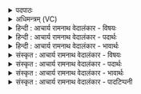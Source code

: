 <details><summary>पदपाठः</summary>

अ꣡न꣢꣯वः। ते꣣। र꣡थ꣢꣯म्। अ꣡श्वा꣢꣯य। त꣣क्षुः। त्व꣡ष्टा꣢꣯। व꣡ज्र꣢꣯म्। पु꣣रुहूत। पुरु। हूत। द्युम꣡न्त꣢म्। ४४०।
</details>

<details><summary>अधिमन्त्रम् (VC)</summary>

- इन्द्रः
- त्रसदस्युः
- द्विपदा विराट् पङ्क्तिः
- पञ्चमः
- ऐन्द्रं काण्डम्
</details>

<details><summary>हिन्दी : आचार्य रामनाथ वेदालंकार - विषयः</summary>

अगले मन्त्र में इन्द्र के रथ और वज्र के रचे जाने का विषय है।
</details>

<details><summary>हिन्दी : आचार्य रामनाथ वेदालंकार - पदार्थः</summary>

पदार्थान्वयभाषाः -  प्रथम—जीवात्मा के पक्ष में। हे (पुरुहूत) बहुतों से गुणकीर्तन किये गये जीवात्मन् ! (ते) तेरे लिए (अनवः) प्राण (अश्वाय) शीघ्रगमनार्थ (रथम्) शरीररूप रथ को (तक्षुः) रचते हैं, (त्वष्टा) जगत् का शिल्पी परमेश्वर (द्युमन्तम्) तेजोमय (वज्रम्) वाणी रूप वज्र को रचता है। उस यशोमय शरीर-रथ से जीवनयात्रा करता हुआ तू वाणीरूप वज्र से पाखण्डियों का खण्डन कर ॥ द्वितीय—राजा के पक्ष में। हे (पुरुहूत) बहुत-से प्रजाजनों द्वारा सत्कृत अखण्ड ऐश्वर्यवाले राजन् ! (ते) आपके लिए (अनवः) शिल्पी मनुष्य (अश्वाय) शीघ्रगमनार्थ (रथम्) यात्रा के तथा युद्ध के साधनभूत भूमि, जल और अन्तरिक्ष में चलनेवाले यान-समूह को (तक्षुः) रचें, (त्वष्टा) शस्त्रास्त्रों का निर्माता शिल्पी (द्युमन्तम्) चमचमाते हुए (वज्रम्) शस्त्रास्त्र-समूह को रचे। इसप्रकार रथ, शस्त्रास्त्र आदि युद्धसाधनों से युक्त होकर आप शत्रुओं को पराजित कर प्रजा को सुखी करें ॥४॥ इस मन्त्र में श्लेषालङ्कार है ॥४॥
</details>

<details><summary>हिन्दी : आचार्य रामनाथ वेदालंकार - भावार्थः</summary>

भावार्थभाषाः -  जैसे जीवात्मा शरीर-रथ पर स्थित होकर वाणीरूप वज्र से कुतर्कों को खण्डित करता हुआ सत्यपक्ष की रक्षा करता है, वैसे ही राजा भूयान, जलयान और अन्तरिक्षयान में बैठकर वज्र से शत्रुओं का उच्छेद कर राष्ट्र की रक्षा करे ॥४॥
</details>

<details><summary>संस्कृत : आचार्य रामनाथ वेदालंकार - विषयः</summary>

अथेन्द्रस्य रथवज्रतक्षणविषयमाह।
</details>

<details><summary>संस्कृत : आचार्य रामनाथ वेदालंकार - पदार्थः</summary>

पदार्थान्वयभाषाः -  प्रथमः—जीवात्मपरः। हे (पुरुहूत) बहुभिः कीर्तितगुण जीवात्मन् ! (ते) तुभ्यम् (अनवः) प्राणाः। अन्यते प्राप्यते यैः साधनभूतैः ते अनवः प्राणाः। अन प्राणने, बाहुलकाद् औणादिकः उ प्रत्ययः। (अश्वाय२) आशुगमनाय (रथम्) देहरूपं यानम् (तक्षुः) तक्षन्ति, रचयन्ति। तक्षू तनूकरणे धातोर्लडर्थे लिट्। ततक्षुः इति प्राप्ते द्वित्वाभावश्छान्दसः। (त्वष्टा) जगच्छिल्पी परमेश्वरः (द्युमन्तम्) तेजोमयम् (वज्रम्) वाग्रूपम् आयुधम् तक्षति। वाग् घि वज्रः। ऐ० ब्रा० ४१। तेन यशोमयेन देहरथेन जीवनयात्रां निर्वहंस्त्वं वाग्वज्रेण पाखण्डिनो विखण्डय ॥४॥ अथ द्वितीयः—राजपरः। हे (पुरुहूत) बहुभिः प्रजाजनैः सत्कृत इन्द्र अखण्डैश्वर्य राजन् ! (ते) तुभ्यम् (अनवः) शिल्पिजनाः। अनवः इति मनुष्यनामसु पठितम्। निघं० २।३। (अश्वाय) सद्योगमनाय (रथम्) यात्रासाधनं, युद्धसाधनं च भूजलान्तरिक्षयानसमूहम् (तक्षुः) रचयन्तु। लोडर्थे लिट्। (त्वष्टा) शस्त्रास्त्रनिर्माता शिल्पी (द्युमन्तम्) दीप्तिमन्तम् (वज्रम्) शस्त्रास्त्रसमूहं तक्षतु रचयतु ॥ एवं रथशस्त्रास्त्रादिभिर्युद्धसाधनैर्युक्तस्त्वं शत्रून् पराजित्य प्रजां सुखय ॥४॥३ अत्र श्लेषालङ्कारः ॥४॥
</details>

<details><summary>संस्कृत : आचार्य रामनाथ वेदालंकार - भावार्थः</summary>

भावार्थभाषाः -  जीवात्मा यथा शरीररथमधिष्ठाय वाग्वज्रेण कुतर्कान् खण्डयन् सत्यपक्षं रक्षति, तथैव राजा भूजलान्तरिक्षयानान्यधिष्ठाय वज्रेण शत्रूनुच्छिद्य राष्ट्रं रक्षतु ॥४॥
</details>

<details><summary>संस्कृत : आचार्य रामनाथ वेदालंकार - पादटिप्पनी</summary>

टिप्पणी:   १. एतं चतुर्थं मन्त्रं पूर्वार्द्धं विधाय तृतीयं मन्त्रं चोत्तरार्धं कृत्वा ऋग्वेदस्य ५।३१।४ मन्त्रो निष्पद्यते, यत्र ‘तक्षुस्’ इत्यस्य स्थाने ‘तक्षन्’ इति पाठः। अवस्युरात्रेयः ऋषिः, त्रिष्टुप् छन्दः। २. अश्वाय वाहनाय—इति सा०। ३. हे पुरुहूत बहुभिः स्तुत राजन् ! (अनवः) मनुष्याः (ते) तव (अश्वाय) सद्योगमनाय (रथम् तक्षन्) रचयन्तु, (त्वष्टा) सर्वतो विद्यया प्रदीप्तः (द्युमन्तम् वज्रम्) शस्त्रास्त्रसमूहं निपातयति इति ऋ० ५।३१।४ भाष्ये—द०।
</details>